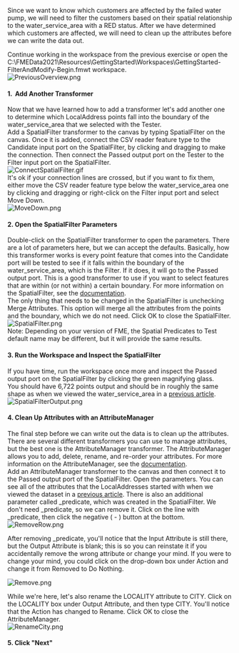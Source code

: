 <head><base target="_blank"> </head>

Since we want to know which customers are affected by the failed water pump, we will need to filter the customers based on their spatial relationship to the water_service_area with a RED status. After we have determined which customers are affected, we will need to clean up the attributes before we can write the data out.

Continue working in the workspace from the previous exercise or open the C:\FMEData2021\Resources\GettingStarted\Workspaces\GettingStarted-FilterAndModify-Begin.fmwt workspace.\
![PreviousOverview.png](https://community.safe.com/servlet/rtaImage?eid=ka14Q000000lK7X&feoid=00N30000006n8wU&refid=0EM4Q0000028b3R)

#### 1\.  Add Another Transformer
Now that we have learned how to add a transformer let's add another one to determine which LocalAddress points fall into the boundary of the water_service_area that we selected with the Tester.\
Add a SpatialFilter transformer to the canvas by typing SpatialFilter on the canvas. Once it is added, connect the CSV reader feature type to the Candidate input port on the SpatialFilter, by clicking and dragging to make the connection. Then connect the Passed output port on the Tester to the Filter input port on the SpatialFilter.\
![ConnectSpatialFilter.gif](https://community.safe.com/servlet/rtaImage?eid=ka14Q000000lK7X&feoid=00N30000006n8wU&refid=0EM4Q0000028b3W)\
It's ok if your connection lines are crossed, but if you want to fix them, either move the CSV reader feature type below the water_service_area one by clicking and dragging or right-click on the Filter input port and select Move Down.\
![MoveDown.png](https://community.safe.com/servlet/rtaImage?eid=ka14Q000000lK7X&feoid=00N30000006n8wU&refid=0EM4Q0000028b3b)

#### 2\. Open the SpatialFilter Parameters
Double-click on the SpatialFilter transformer to open the parameters. There are a lot of parameters here, but we can accept the defaults. Basically, how this transformer works is every point feature that comes into the Candidate port will be tested to see if it falls within the boundary of the water_service_area, which is the Filter. If it does, it will go to the Passed output port. This is a good transformer to use if you want to select features that are within (or not within) a certain boundary. For more information on the SpatialFilter, see the [documentation](https://docs.safe.com/fme/html/FME_Desktop_Documentation/FME_Transformers/Transformers/spatialfilter.htm).\
The only thing that needs to be changed in the SpatialFilter is unchecking Merge Attributes. This option will merge all the attributes from the points and the boundary, which we do not need. Click OK to close the SpatialFilter.\
![SpatialFilter.png](https://community.safe.com/servlet/rtaImage?eid=ka14Q000000lK7X&feoid=00N30000006n8wU&refid=0EM4Q0000028b3g)\
Note: Depending on your version of FME, the Spatial Predicates to Test default name may be different, but it will provide the same results.

#### 3\. Run the Workspace and Inspect the SpatialFilter
If you have time, run the workspace once more and inspect the Passed output port on the SpatialFilter by clicking the green magnifying glass.\
You should have 6,722 points output and should be in roughly the same shape as when we viewed the water_service_area in a [previous article](https://community.safe.com/s/article/getting-started-with-fme-desktop-view-data).\
![SpatialFilterOutput.png](https://community.safe.com/servlet/rtaImage?eid=ka14Q000000lK7X&feoid=00N30000006n8wU&refid=0EM4Q0000028b3q)

#### 4\. Clean Up Attributes with an AttributeManager
The final step before we can write out the data is to clean up the attributes. There are several different transformers you can use to manage attributes, but the best one is the AttributeManager transformer. The AttributeManager allows you to add, delete, rename, and re-order your attributes. For more information on the AttributeManager, see the [documentation](https://docs.safe.com/fme/html/FME_Desktop_Documentation/FME_Transformers/Transformers/attributemanager.htm).\
Add an AttributeManager transformer to the canvas and then connect it to the Passed output port of the SpatialFilter. Open the parameters. You can see all of the attributes that the LocalAddresses started with when we viewed the dataset in a [previous article](https://community.safe.com/s/article/getting-started-with-fme-desktop-view-data). There is also an additional parameter called _predicate, which was created in the SpatialFilter. We don't need _predicate, so we can remove it. Click on the line with _predicate, then click the negative ( - ) button at the bottom.\
![RemoveRow.png](https://community.safe.com/servlet/rtaImage?eid=ka14Q000000lK7X&feoid=00N30000006n8wU&refid=0EM4Q0000028b3v)

After removing _predicate, you'll notice that the Input Attribute is still there, but the Output Attribute is blank; this is so you can reinstate it if you accidentally remove the wrong attribute or change your mind. If you were to change your mind, you could click on the drop-down box under Action and change it from Removed to Do Nothing.

![Remove.png](https://community.safe.com/servlet/rtaImage?eid=ka14Q000000lK7X&feoid=00N30000006n8wU&refid=0EM4Q0000028b45)

While we're here, let's also rename the LOCALITY attribute to CITY. Click on the LOCALITY box under Output Attribute, and then type CITY. You'll notice that the Action has changed to Rename. Click OK to close the AttributeManager.\
![RenameCity.png](https://community.safe.com/servlet/rtaImage?eid=ka14Q000000lK7X&feoid=00N30000006n8wU&refid=0EM4Q0000028b4A)

#### 5. Click "Next"
